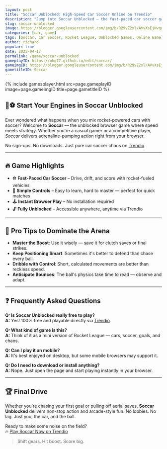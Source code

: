 ```yaml
---
layout: post
title: "Soccar Unblocked: High-Speed Car Soccer Online on Trendio"
description: "Jump into Soccar Unblocked — the fast-paced car soccer game that blends racing and football. Play now for free, no downloads needed!"
slug: soccar-unblocked
image: https://blogger.googleusercontent.com/img/b/R29vZ2xl/AVvXsEjNvgd1GhIE60ul2YBbMAtsq4g3q8-6E5lABIKma3P32pFOg9iRXiU0P4rYG_2BGn2xBYHmJfLEC5zsFXFpR66OsIS-hDXihC49IAOAA8_laLKeR0nD5z1UYjkaCWBJ7MMVAIohdFxGj0TCQ8XJkYVG3LY9VepOcwDif4xjily20PqOPfqruntyY3V2llE/s525/soccar-logo.webp
categories: [car, game]
tags: [Soccar, Car Soccer, Rocket League, Unblocked Games, Online Game]
author: richard
popular: true
date: 2025-04-17
permalink: /game/soccar-unblocked
gameplayID: https://ubg77.github.io/edit/soccar/
gameimgID: https://blogger.googleusercontent.com/img/b/R29vZ2xl/AVvXsEjNvgd1GhIE60ul2YBbMAtsq4g3q8-6E5lABIKma3P32pFOg9iRXiU0P4rYG_2BGn2xBYHmJfLEC5zsFXFpR66OsIS-hDXihC49IAOAA8_laLKeR0nD5z1UYjkaCWBJ7MMVAIohdFxGj0TCQ8XJkYVG3LY9VepOcwDif4xjily20PqOPfqruntyY3V2llE/s525/soccar-logo.webp
gametitleID: Soccar
---
```


{% include gamesplayer.html
  src=page.gameplayID
  image=page.gameimgID
  title=page.gametitleID
%}

## 🚗⚽ Start Your Engines in Soccar Unblocked

Ever wondered what happens when you mix rocket-powered cars with soccer? Welcome to **Soccar** — the unblocked browser game where speed meets strategy. Whether you're a casual gamer or a competitive player, *Soccar* delivers adrenaline-pumping action right from your browser.

No sign-ups. No downloads. Just pure car soccer chaos on [Trendio](https://www.trendio.homes/game/soccar-unblocked).

---

## 🔥 Game Highlights

- ⚽ **Fast-Paced Car Soccer** – Drive, drift, and score with rocket-fueled vehicles
- 🚗 **Simple Controls** – Easy to learn, hard to master — perfect for quick matches
- 🕹️ **Instant Browser Play** – No installation required
- 🔓 **Fully Unblocked** – Accessible anywhere, anytime via Trendio

---

## 🧠 Pro Tips to Dominate the Arena

- **Master the Boost**: Use it wisely — save it for clutch saves or final strikes.
- **Keep Positioning Smart**: Sometimes it's better to defend than chase every ball.
- **Dribble with Control**: Short, calculated movements are better than reckless speed.
- **Anticipate Bounces**: The ball's physics take time to read — observe and adapt.

---

## ❓ Frequently Asked Questions

**Q: Is Soccar Unblocked really free to play?**  
**A:** Yes! 100% free and playable directly via [Trendio](https://www.trendio.homes/game/soccar-unblocked).

**Q: What kind of game is this?**  
**A:** Think of it as a mini version of Rocket League — cars, soccer, goals, and chaos.

**Q: Can I play it on mobile?**  
**A:** It's best enjoyed on desktop, but some mobile browsers may support it.

**Q: Do I need to download or install anything?**  
**A:** Nope. Just open the page and start playing instantly in your browser.

---

## 🏆 Final Drive

Whether you're chasing your first goal or pulling off aerial saves, **Soccar Unblocked** delivers non-stop action and arcade-style fun. No lobbies. No lag. Just you, the car, and the ball.

Ready to make some noise on the field?  
🔥 [Play Soccar Now on Trendio](https://www.trendio.homes/game/soccar-unblocked)

> Shift gears. Hit boost. Score big.

